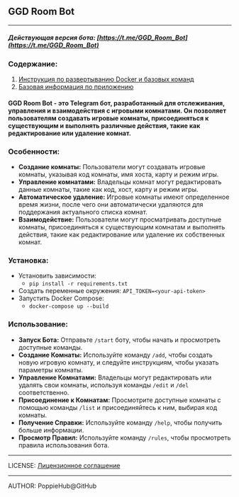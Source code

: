 ## GGD Room Bot

----

##### _Действующая версия бота:_ [https://t.me/GGD_Room_Bot](https://t.me/GGD_Room_Bot)

### Содержание:
1. [Инструкция по развертыванию Docker и базовых команд](./readme/dockerCommands.md)
2. [Базовая информация по приложению](./readme/basicInfo.md)

#### GGD Room Bot - это Telegram бот, разработанный для отслеживания, управления и взаимодействия с игровыми комнатами. Он позволяет пользователям создавать игровые комнаты, присоединяться к существующим и выполнять различные действия, такие как редактирование или удаление комнат.

### Особенности:
- **Создание комнаты:** Пользователи могут создавать игровые комнаты, указывая код комнаты, имя хоста, карту и режим игры.
- **Управление комнатами:** Владельцы комнат могут редактировать данные комнаты, такие как код, хост, карту и режим игры.
- **Автоматическое удаление:** Игровые комнаты имеют определенное время жизни, после чего они автоматически удаляются для поддержания актуального списка комнат.
- **Взаимодействие:** Пользователи могут просматривать доступные комнаты, присоединяться к существующим комнатам и выполнять действия, такие как редактирование или удаление их собственных комнат.

### Установка:
- Установить зависимости: 
  - ```pip install -r requirements.txt```
- Создать переменные окружения: `API_TOKEN=<your-api-token>`
- Запустить Docker Compose: 
  - ```docker-compose up --build```

### Использование:
- **Запуск Бота:** Отправьте `/start` боту, чтобы начать и просмотреть доступные команды.
- **Создание Комнаты:** Используйте команду `/add`, чтобы создать новую игровую комнату, и следуйте инструкциям, чтобы указать параметры комнаты.
- **Управление Комнатами:** Владельцы могут редактировать или удалять свои комнаты, используя команды `/edit` и `/del` соответственно.
- **Присоединение к Комнатам:** Просмотрите доступные комнаты с помощью команды `/list` и присоединяйтесь к ним, выбирая код комнаты.
- **Получение Справки:** Используйте команду `/help`, чтобы получить больше информации.
- **Просмотр Правил:** Используйте команду `/rules`, чтобы просмотреть правила использования бота.

----

LICENSE: [Лицензионное соглашение](./readme/license.md)

---

AUTHOR: PoppieHub@GitHub